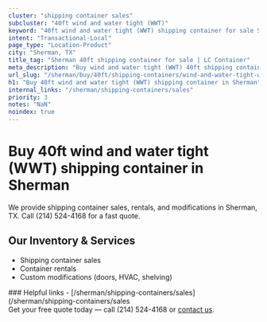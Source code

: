 ```yaml
---
cluster: "shipping container sales"
subcluster: "40ft wind and water tight (WWT)"
keyword: "40ft wind and water tight (WWT) shipping container for sale Sherman, TX"
intent: "Transactional-Local"
page_type: "Location-Product"
city: "Sherman, TX"
title_tag: "Sherman 40ft shipping container for sale | LC Container"
meta_description: "Buy wind and water tight (WWT) 40ft shipping container sale with local delivery in Sherman, TX. LC Container — local Since 2003. Request a fast quote today."
url_slug: "/sherman/buy/40ft/shipping-containers/wind-and-water-tight-wwt"
h1: "Buy 40ft wind and water tight (WWT) shipping container in Sherman"
internal_links: "/sherman/shipping-containers/sales"
priority: 3
notes: "NaN"
noindex: true
---
```


# Buy 40ft wind and water tight (WWT) shipping container in Sherman

We provide shipping container sales, rentals, and modifications in Sherman, TX. Call (214) 524-4168 for a fast quote.

## Our Inventory & Services
- Shipping container sales
- Container rentals
- Custom modifications (doors, HVAC, shelving)

<div data-section="internal-links">
### Helpful links
- [/sherman/shipping-containers/sales](/sherman/shipping-containers/sales
</div>

<div data-section="cta">
Get your free quote today — call (214) 524-4168 or <a href="/contact">contact us</a>.
</div>

<script type="application/ld+json">{"@context":"https://schema.org","@type":"FAQPage","mainEntity":[{"@type":"Question","name":"How much does delivery cost in Sherman, TX?","acceptedAnswer":{"@type":"Answer","text":"Delivery costs vary by distance and container size. Most deliveries in Sherman, TX range from $150-$300. Call (214) 524-4168 for an exact quote based on your specific location."}},{"@type":"Question","name":"Do you offer financing or payment plans?","acceptedAnswer":{"@type":"Answer","text":"We accept major credit cards, checks, and can discuss commercial terms for bulk purchases. Call (214) 524-4168 to discuss options."}},{"@type":"Question","name":"Can you customize containers in Sherman, TX?","acceptedAnswer":{"@type":"Answer","text":"Yes — we perform modifications like doors, HVAC, insulation, and shelving. Request a custom quote at (214) 524-4168 or via our contact form."}}]}</script>
